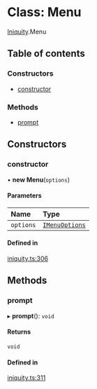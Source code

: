 # Class: Menu

[Iniquity](../modules/Iniquity.md).Menu

## Table of contents

### Constructors

- [constructor](Iniquity.Menu.md#constructor)

### Methods

- [prompt](Iniquity.Menu.md#prompt)

## Constructors

### constructor

• **new Menu**(`options`)

#### Parameters

| Name | Type |
| :------ | :------ |
| `options` | [`IMenuOptions`](../interfaces/Iniquity.IMenuOptions.md) |

#### Defined in

[iniquity.ts:306](https://github.com/iniquitybbs/iniquity/blob/f12cb99/packages/core/src/iniquity.ts#L306)

## Methods

### prompt

▸ **prompt**(): `void`

#### Returns

`void`

#### Defined in

[iniquity.ts:311](https://github.com/iniquitybbs/iniquity/blob/f12cb99/packages/core/src/iniquity.ts#L311)
